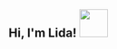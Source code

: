 <h2> Hi, I'm Lida! <img src="https://media.giphy.com/media/mGcNjsfWAjY5AEZNw6/giphy.gif" width="50"></h2>
